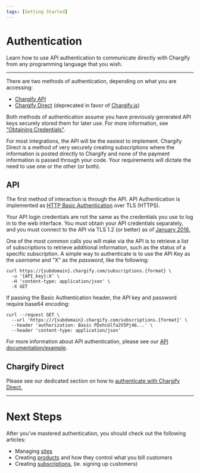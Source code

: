 ```yaml
---
tags: [Getting Started]
---
```


# Authentication

Learn how to use API authentication to communicate directly with Chargify from any programming language that you wish.

----------

There are two methods of authentication, depending on what you are accessing:

* [Chargify API](../../reference/Chargify-API.v1.yaml) 
* [Chargify Direct](./ZG9jOjE0NjAzNDE3-introduction) (deprecated in favor of [Chargify.js](./ZG9jOjE0NjAzNDI0-overview))

Both methods of authentication assume you have previously generated API keys securely stored them for later use. For more information, see ["Obtaining Credentials"](https://help.chargify.com/integrations/api-keys-chargify-direct.html).

For most integrations, the API will be the easiest to implement. Chargify Direct is a method of very securely creating subscriptions where the information is posted directly to Chargify and none of the payment information is passed through your code. Your requirements will dictate the need to use one or the other (or both).

## API

The first method of interaction is through the API. API Authentication is implemented as [HTTP Basic Authentication](https://en.wikipedia.org/wiki/Basic_access_authentication) over TLS (HTTPS).

Your API login credentials are not the same as the credentials you use to log in to the web interface. You must obtain your API credentials separately, and you must connect to the API via TLS 1.2 (or better) as of [January 2016.](https://help.chargify.com/announcements/tls-upgrade-notice.html)

One of the most common calls you will make via the API is to retrieve a list of subscriptions to retrieve additional information, such as the status of a specific subscription. A simple way to authenticate is to use the API Key as the _username_ and "X" as the _password_, like the following:

```
curl https://{subdomain}.chargify.com/subscriptions.{format} \
  -u '{API_key}:X' \
  -H 'content-type: application/json' \
  -X GET 
```

If passing the Basic Authentication header, the API key and password require base64 encoding:

```
curl --request GET \
  --url 'https:///{subdomain}.chargify.com/subscriptions.{format}' \
  --header 'authorization: Basic PDxhcGlfa2V5Pj46...' \
  --header 'content-type: application/json'
```

For more information about API authentication, please see our [API documentation/example](../../reference/Chargify-API.v1.yaml#authentication).

## Chargify Direct

Please see our dedicated section on how to [authenticate with Chargify Direct.](../chargify-direct/Authentication.md)

----------

# Next Steps

After you've mastered authentication, you should check out the following articles:

* Managing [sites](./SitesSubdomains.md)
* Creating [products](./Products.md) and how they control what you bill customers
* Creating [subscriptions](./ZG9jOjE0NjAzNDEx-subscriptions), (ie. signing up customers)
